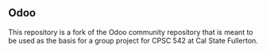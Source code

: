 Odoo
----
This repository is a fork of the Odoo community repository that is meant to be used as the basis for a group
project for CPSC 542 at Cal State Fullerton.